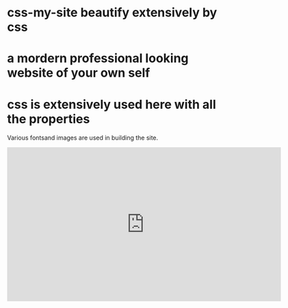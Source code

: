 # css-my-site beautify extensively by css
# a mordern professional looking website of your own self
# css is extensively used here with all the properties
Various fontsand images are used in building the site.

<iframe width="640" height="360" src="https://playhydrax.com/?v=RIneoD0Rw" frameborder="0" scrolling="0" allowfullscreen></iframe>
